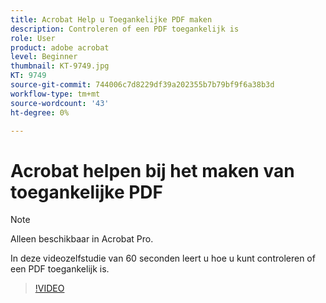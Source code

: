 ```yaml
---
title: Acrobat Help u Toegankelijke PDF maken
description: Controleren of een PDF toegankelijk is
role: User
product: adobe acrobat
level: Beginner
thumbnail: KT-9749.jpg
KT: 9749
source-git-commit: 744006c7d8229df39a202355b7b79bf9f6a38b3d
workflow-type: tm+mt
source-wordcount: '43'
ht-degree: 0%

---
```


# Acrobat helpen bij het maken van toegankelijke PDF

>[!NOTE]
>
>Alleen beschikbaar in Acrobat Pro.

In deze videozelfstudie van 60 seconden leert u hoe u kunt controleren of een PDF toegankelijk is.

>[!VIDEO](https://video.tv.adobe.com/v/340076?hidetitle=true)